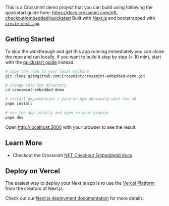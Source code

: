 This is a Crossmint demo project that you can build using following the quickstart guide here: https://docs.crossmint.com/nft-checkout/embedded/quickstart
Built with [Next.js](https://nextjs.org/) and bootstrapped with [`create-next-app`](https://github.com/vercel/next.js/tree/canary/packages/create-next-app).

## Getting Started

To skip the walkthrough and get this app running immediately you can clone the repo and run locally. If you want to build it step by step (< 10 min), start with the [quickstart guide](https://docs.crossmint.com/nft-checkout/embedded/quickstart) instead.

```bash
# copy the repo to your local machine
git clone git@github.com:Crossmint/crossmint-embedded-demo.git

# change into the directory
cd crossmint-embedded-demo

# install dependencies / yarn or npm obviously work too xD
pnpm install

# run the app locally and open in your browser
pnpm dev
```

Open [http://localhost:3000](http://localhost:3000) with your browser to see the result.

## Learn More

- Checkout the Crossmint [NFT Checkout Embeddedd docs](https://docs.crossmint.com/nft-checkout/embedded/overview)

## Deploy on Vercel

The easiest way to deploy your Next.js app is to use the [Vercel Platform](https://vercel.com/new?utm_medium=default-template&filter=next.js&utm_source=create-next-app&utm_campaign=create-next-app-readme) from the creators of Next.js.

Check out our [Next.js deployment documentation](https://nextjs.org/docs/deployment) for more details.
